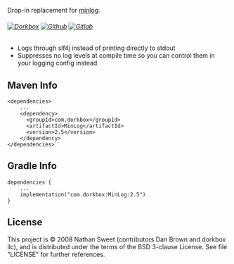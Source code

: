 Drop-in replacement for [minlog](https://github.com/EsotericSoftware/minlog).

###### [![Dorkbox](https://badge.dorkbox.com/dorkbox.svg "Dorkbox")](https://git.dorkbox.com/dorkbox/MinLog) [![Github](https://badge.dorkbox.com/github.svg "Github")](https://github.com/dorkbox/MinLog) [![Gitlab](https://badge.dorkbox.com/gitlab.svg "Gitlab")](https://gitlab.com/dorkbox/MinLog)

* Logs through slf4j instead of printing directly to stdout
* Suppresses no log levels at compile time so you can control them in your logging config instead


Maven Info
---------
```
<dependencies>
    ...
    <dependency>
      <groupId>com.dorkbox</groupId>
      <artifactId>MinLog</artifactId>
      <version>2.5</version>
    </dependency>
</dependencies>
```

Gradle Info
---------
```
dependencies {
    ...
    implementation("com.dorkbox:MinLog:2.5")
}
```

License
---------
This project is © 2008 Nathan Sweet (contributors Dan Brown and dorkbox llc), and is distributed under the terms of the BSD 3-clause License. See file "LICENSE" for further references.

